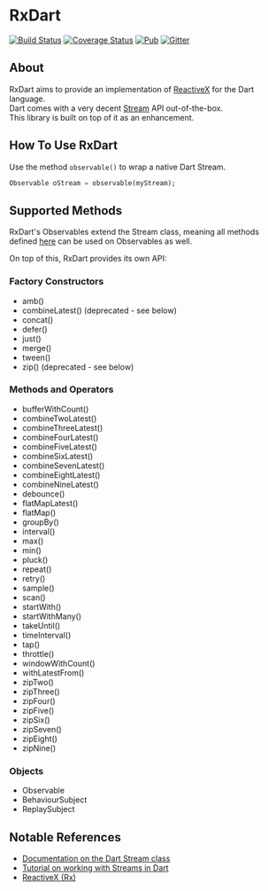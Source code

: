 # RxDart

[![Build Status](https://travis-ci.org/frankpepermans/rxdart.svg)](https://travis-ci.org/frankpepermans/rxdart)
[![Coverage Status](https://coveralls.io/repos/frankpepermans/rxdart/badge.svg?branch=master&service=github)](https://coveralls.io/github/frankpepermans/rxdart?branch=master)
[![Pub](https://img.shields.io/pub/v/rxdart.svg)](https://pub.dartlang.org/packages/rxdart)
[![Gitter](https://img.shields.io/gitter/room/rxdart/Lobby.svg)](https://gitter.im/rxdart/Lobby)

## About
RxDart aims to provide an implementation of [ReactiveX](http://reactivex.io/) for the Dart language.  
Dart comes with a very decent [Stream](https://api.dartlang.org/stable/1.21.1/dart-async/Stream-class.html) API out-of-the-box.  
This library is built on top of it as an enhancement.

## How To Use RxDart
Use the method `observable()` to wrap a native Dart Stream.
```dart
Observable oStream = observable(myStream);
```

## Supported Methods

RxDart's Observables extend the Stream class, meaning all methods defined [here](https://api.dartlang.org/stable/1.21.1/dart-async/Stream-class.html#instance-methods) can be used on Observables as well.

On top of this, RxDart provides its own API:

### Factory Constructors
- amb()
- combineLatest() (deprecated - see below)
- concat()
- defer()
- just()
- merge()
- tween()
- zip() (deprecated - see below)

### Methods and Operators
    
- bufferWithCount()
- combineTwoLatest()
- combineThreeLatest()
- combineFourLatest()
- combineFiveLatest()
- combineSixLatest()
- combineSevenLatest()
- combineEightLatest()
- combineNineLatest()
- debounce()
- flatMapLatest()
- flatMap()
- groupBy()
- interval()
- max()
- min()
- pluck()
- repeat()
- retry()
- sample()
- scan()
- startWith()
- startWithMany()
- takeUntil()
- timeInterval()
- tap()
- throttle()
- windowWithCount()
- withLatestFrom()
- zipTwo()
- zipThree()
- zipFour()
- zipFive()
- zipSix()
- zipSeven()
- zipEight()
- zipNine()

### Objects

- Observable
- BehaviourSubject
- ReplaySubject

## Notable References
- [Documentation on the Dart Stream class](https://api.dartlang.org/stable/1.21.1/dart-async/Stream-class.html)
- [Tutorial on working with Streams in Dart](https://www.dartlang.org/tutorials/language/streams)
- [ReactiveX (Rx)](http://reactivex.io/)
